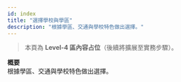 ```yaml
---
id: index
title: "選擇學校與學區"
description: "根據學區、交通與學校特色做出選擇。"
---
```


> 本頁為 **Level-4 區內容占位**（後續將擴展至實務步驟）。

**概要**  
根據學區、交通與學校特色做出選擇。

